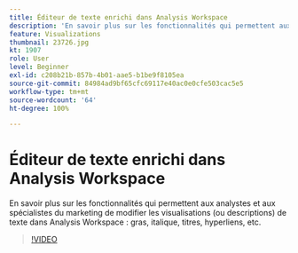 ```yaml
---
title: Éditeur de texte enrichi dans Analysis Workspace
description: 'En savoir plus sur les fonctionnalités qui permettent aux analystes et aux spécialistes du marketing de modifier les visualisations (ou descriptions) de texte dans Analysis Workspace : gras, italique, titres, hyperliens, etc.'
feature: Visualizations
thumbnail: 23726.jpg
kt: 1907
role: User
level: Beginner
exl-id: c208b21b-857b-4b01-aae5-b1be9f8105ea
source-git-commit: 84984ad9bf65cfc69117e40ac0e0cfe503cac5e5
workflow-type: tm+mt
source-wordcount: '64'
ht-degree: 100%

---
```


# Éditeur de texte enrichi dans Analysis Workspace

En savoir plus sur les fonctionnalités qui permettent aux analystes et aux spécialistes du marketing de modifier les visualisations (ou descriptions) de texte dans Analysis Workspace : gras, italique, titres, hyperliens, etc.

>[!VIDEO](https://video.tv.adobe.com/v/328087/?quality=12&learn=on&captions=fre_fr)
